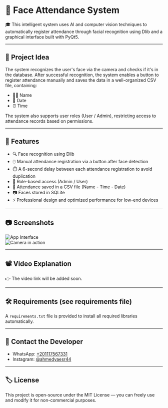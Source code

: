 
# 🧠 Face Attendance System

🎓 This intelligent system uses AI and computer vision techniques to automatically register attendance through facial recognition using Dlib and a graphical interface built with PyQt5.

---

## 📌 Project Idea

The system recognizes the user's face via the camera and checks if it's in the database. After successful recognition, the system enables a button to register attendance manually and saves the data in a well-organized CSV file, containing:

- 🧑‍💼 Name
- 📆 Date
- ⏰ Time

The system also supports user roles (User / Admin), restricting access to attendance records based on permissions.

---

## 🚀 Features

- 🔍 Face recognition using Dlib
- 🖱️ Manual attendance registration via a button after face detection
- ⏱️ A 6-second delay between each attendance registration to avoid duplication
- 🔐 Role-based access (Admin / User)
- 📁 Attendance saved in a CSV file (Name - Time - Date)
- 📷 Faces stored in SQLite
- ⚡ Professional design and optimized performance for low-end devices

---

## 📷 Screenshots

![App Interface](https://i.postimg.cc/cC8VfLMH/image.png)  
![Camera in action](https://i.postimg.cc/NGmtydNx/image.png)

---

## 📽️ Video Explanation

👉 The video link will be added soon.

---

## 🛠️ Requirements (see requirements file)

A `requirements.txt` file is provided to install all required libraries automatically.

---

## 📩 Contact the Developer

- WhatsApp: [+201117567331](https://wa.me/201117567331)
- Instagram: [@ahmedyaesr44](https://www.instagram.com/ahmedyaesr44/)

---

## 🏷️ License

This project is open-source under the MIT License — you can freely use and modify it for non-commercial purposes.
